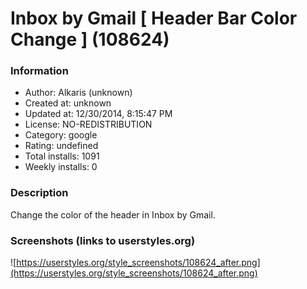 # Inbox by Gmail [ Header Bar Color Change ] (108624)

### Information
- Author: Alkaris (unknown)
- Created at: unknown
- Updated at: 12/30/2014, 8:15:47 PM
- License: NO-REDISTRIBUTION
- Category: google
- Rating: undefined
- Total installs: 1091
- Weekly installs: 0


### Description
Change the color of the header in Inbox by Gmail.


### Screenshots (links to userstyles.org)
![https://userstyles.org/style_screenshots/108624_after.png](https://userstyles.org/style_screenshots/108624_after.png)


